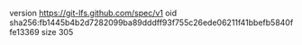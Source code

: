 version https://git-lfs.github.com/spec/v1
oid sha256:fb1445b4b2d7282099ba89dddff93f755c26ede06211f41bbefb5840ffe13369
size 305
